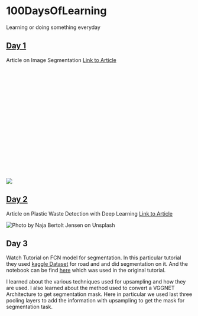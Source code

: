 # 100DaysOfLearning
Learning or doing something everyday 

## [Day 1](https://github.com/ksajan/100DaysOfLearning/tree/main/Day1)
 Article on Image Segmentation [Link to Article](https://www.pyimagesearch.com/2022/01/24/torch-hub-series-6-image-segmentation/)

 ![](data:image/svg+xml,%3Csvg%20xmlns='http://www.w3.org/2000/svg'%20viewBox='0%200%20700%20393'%3E%3C/svg%3E)

![](https://929687.smushcdn.com/2407837/wp-content/uploads/2022/01/Torch-Hub-Featured-6-1024x575.png?lossy=1&strip=1&webp=1)

## [Day 2](https://github.com/ksajan/100DaysOfLearning/tree/main/Day2)
 Article on Plastic Waste Detection with Deep Learning [Link to Article](https://learnopencv.com/plastic-waste-detection-with-deep-learning/?ck_subscriber_id=272183573)
 
![Photo by Naja Bertolt Jensen on Unsplash](https://learnopencv.com/wp-content/uploads/2022/01/Plastic-Waste-in-oceans-Photo-by-Naja-Bertolt-Jensen-on-Unsplash.jpg "Plastic-Waste-in-oceans-Photo-by-Naja-Bertolt-Jensen-on-Unsplash – LearnOpenCV ")


## Day 3
 Watch Tutorial on FCN model for segmentation. In this particular tutorial they used [kaggle Dataset](https://www.kaggle.com/sakshaymahna/kittiroadsegmentation) for road and and did segmentation on it. 
 And the notebook can be find [here](https://www.kaggle.com/sakshaymahna/fully-convolutional-network) which was used in the original tutorial.
 
 I learned about the various techniques used for upsampling and how they are used. I also learned about the method used to convert a VGGNET Architecture to get segmentation mask. Here in particular we used last three pooling layers to add the information with upsampling to get the mask for segmentation task.
